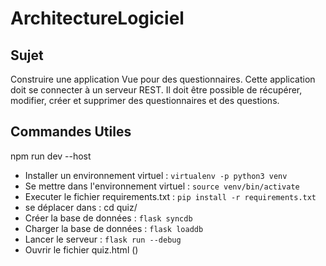 # ArchitectureLogiciel

## Sujet    
Construire une application Vue pour des questionnaires. Cette application doit se connecter à un serveur REST. Il doit être possible de récupérer, modifier, créer et supprimer des questionnaires et des questions.    


## Commandes Utiles
npm run dev --host

- Installer un environnement virtuel :  `virtualenv -p python3 venv`
- Se mettre dans l'environnement virtuel : `source venv/bin/activate`
- Executer le fichier requirements.txt : `pip install -r requirements.txt`
- se déplacer dans : cd quiz/
- Créer la base de données : `flask syncdb`
- Charger la base de données : `flask loaddb`
- Lancer le serveur : `flask run --debug`
- Ouvrir le fichier quiz.html ()